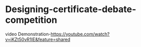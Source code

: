 # Designing-certificate-debate-competition

video Demonstration-https://youtube.com/watch?v=iKZt50vR1IE&feature=shared
